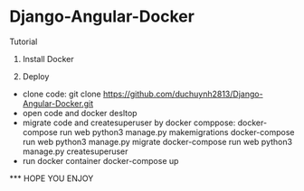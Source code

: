 # Django-Angular-Docker

Tutorial

1. Install Docker

2. Deploy 

- clone code: 
  git clone https://github.com/duchuynh2813/Django-Angular-Docker.git
- open code and docker desltop
- migrate code and createsuperuser by docker comppose: 
  docker-compose run web python3 manage.py makemigrations
  docker-compose run web python3 manage.py migrate
  docker-compose run web python3 manage.py createsuperuser
- run docker container
  docker-compose up

*** HOPE YOU ENJOY
